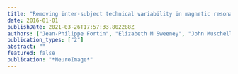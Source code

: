 ```yaml
---
title: "Removing inter-subject technical variability in magnetic resonance imaging studies"
date: 2016-01-01
publishDate: 2021-03-26T17:57:33.802288Z
authors: ["Jean-Philippe Fortin", "Elizabeth M Sweeney", "John Muschelli", "Ciprian M Crainiceanu", "Russell T Shinohara", "Alzheimer's Disease Neuroimaging Initiative", " others"]
publication_types: ["2"]
abstract: ""
featured: false
publication: "*NeuroImage*"
---
```


